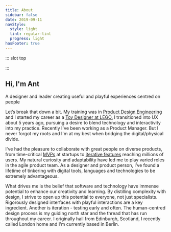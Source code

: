 ```yaml
---
title: About
sidebar: false
date: 2019-09-11
navStyle:
  style: light
  tint: regular-tint
  progress: light
hasFooter: true
---
```


<style lang="sass">

  .section.about-text
    padding-top: 0
    position: relative
    top: -5em

</style>

::: slot top

<Heros-ThreeHero/>

:::

<Content-TextSection columnOffset="title-offset" padding="about-text">

<!-- INTERACTION (INTERFACE DESIGN AND HUMAN-COMPUTER INTERACTION), EXPERIENCE (UX DESIGN AND ALL OTHER EXPERIENCE) AND PRODUCT DESIGNER -->

<!--

innovative thinker and tinkerer,

passion for solving complex multi-platform user-experience challenges

by research and deep understanding of users

define and uphold design principles, evolving

creative visionary

bringing real-life experiences into the digital world, challenging current thinking of technology interaction

manage the design team’s work in line with sprints and the product roadmap

can-do attitude - solutions rather than problems - and drive to continuously learn

open-mindedness to non-traditional solutions

Self-motivation and team-player attitude

Highly organised, methodical and flexible individual

Strong ability to evaluate and distill user feedback and research to suggest improvements

Background in industrial or product design

Experience working to Agile and Lean methodologies






multidisciplinary
creative studio at the intersection
of art, design and technology.
Emotional experiences aimed at improving results





I take time and energy throughout the design process to carefully understand and unify the needs of both the user and the stakeholders(s). This care extends throughout the feature development, design process, and production phase by testing early and often. I’m passionate about filtering complex problems into simple and actionable solutions which allows people to be more efficient with their time.

I strive to push the world forward by creating a bridge between people and technology.

experiment across different disciplines and fields. With a focus on exploring the intersection between art direction, interaction, moving image and emerging technologies. Deep understanding of my clients - ranging from start-ups to global brands — to deliver meaningful, lasting experiences through playful interactions and rigorous design thinking.

Having an academic background in computer science and design, I have led the design of complex projects at an array of organizations that include SoundCloud, IBM, Zalando, Babbel, T-Mobile, IDAGIO, and Veee™ over the last decade.

My services cover multiple stages of the product development cycle including design sprints, user research, interaction design, user interface design, prototyping, and branding.

I strive to build honest and purposeful products that deserve to exist. With the help of technology and design, I aim to blend simplicity with a delightful user experience, where there is a solid harmony of functionality, usability, and aesthetics. Process is important to me. I want to make work with heart, purpose, and originality, with collaborators and brands who value the same things.

Previously, I joined Dropbox as an early product designer and second illustrator on the team, and before that I studied management, marketing, and operations at the University of Pennsylvania's Wharton School.

Inspired by experimental methods within contemporary art and design, natural sciences and engineering, her work could be seen as ongoing research, oscillating in the media art field.

Time-critical MVPs at startups to large-scale platform overhauls affecting millions of users

turning insights into effective concepts

I believe great product design comes from a focus on the right questions, not the right answers.

Throughout my experience as a designer, I've had the pleasure of working with some talented and passionate people, striving for a shared goal in created the best experience for the end user and also the clients.

Anthony Moles is a multidisciplinary designer and artist who creates data-driven experiences. He is interested in finding harmonies between digital and physical materials. He is currently dreaming up the future of spatial computing at ---.  

I'm an independent illustrator and artist who loves drawing and designing physical experiences for other people. I draw illustrations, create illustration brand systems with heart, paint murals, and design physical installations and experiences that bring people closer together.

I have more than a decade of expertise that covers the entire human-centred design process: from research and strategy to finished interface design and front-end development. My background is in design, which is complemented by a lifetime of tinkering with digital tools, languages, and technologies.


I'm skeptical about what is and am determined to have a positive impact by...

OpenGL/WebGL, Graphics Shaders, VR/AR, 3D, Visual FX & Dynamic Film

I started my career as a teacher and transitioned to UX about 10 years ago. But my career hasn’t been straightforward and my skillset includes variety of skills from UX, UI, PO, Mentorship, Coaching, and Leadership.

-->

## Hi, I'm Ant

<p class="subtitle">
  A designer and leader creating useful and playful experiences centred on people
</p>

Let’s break that down a bit. My training was in [Product Design Engineering](/#) and I started my career as a [Toy Designer at LEGO.](/#) I transitioned into UX about 5 years ago, pursuing a desire to blend technology and interactivity into my practice. Recently I've been working as a Product Manager. But I never forgot my roots and I'm at my best when bridging the digital/physical divide.

I've had the pleasure to collaborate with great people on diverse products, from time-critical [MVPs](/projects/toucanbox) at startups to [iterative features](/projects/ecosia) reaching millions of users. My natural curiosity and adaptability have led me to play varied roles in the agile product team. As a designer and product person, I've found a lifetime of tinkering with digital tools, languages and technologies to be extremely advantageous.

What drives me is the belief that software and technology have immense potential to enhance our creativity and learning. By distilling complexity with design, I strive to open up this potential to everyone, not just specialists. Rigorously designed interfaces with playful interactions are a key ingredient. Another is iteration - testing early and often. The human-centred design process is my guiding north star and the thread that has run throughout my career. I originally hail from Edinburgh, Scotland, I recently called London home and I'm currently based in Berlin.

<!--
as a force for good in our lives


time&#8209;critical


I'm using cookies on this website because without them the entire internet would go to shit - fine


ech and design - tinkerer.
Strong believer in iteration. Testing early and often.
Software and technology as an enabler. bridge between people and technology.
to deliver meaningful, lasting experiences through playful interactions and rigorous design thinking.
filtering complex problems into simple and actionable solutions which allows people to be more efficient with their time -->

<!-- By ‘multidisciplinary designer’ I mean. I'm a design engineer by training and I began my career working as a children's toy designer. I transitioned into digital product five years ago, where I've worked both as a designer and a product manager. sed iaculis ultrices dui, ut lobortis enim commodo et. Nulla id justo in neque aliquet aliquam. Quisque ante ante, consequat in purus sit amet, ornare tempus erat. Phasellus euismod elit sapien, ac ultricies neque viverra vel. Proin suscipit aliquam dui id cursus. Morbi vitae urna vehicula, commodo tortor vitae, laoreet tortor. Praesent dapibus quam vitae dui hendrerit, sed fringilla orci rutrum. Etiam viverra a lorem quis pellentesque. Vivamus ultricies massa est, nec cursus ipsum eleifend quis. Suspendisse sodales pretium tristique.

Nulla urna magna, feugiat in hendrerit consequat, fermentum vel enim. Etiam maximus dolor sit amet vehicula eleifend. Morbi fringilla lorem urna, nec aliquet odio dictum a. Donec nunc augue, tincidunt vel viverra ac, congue vitae sem. Cras ultrices sapien ac imperdiet ullamcorper. Ut a nisi in mauris finibus porttitor. Mauris volutpat tristique commodo. -->

<!-- <p class="subtitle">
  How would we survive without apps? Apps can transform your mobile device into essential tools like a harmonica, disco ball or convincing moustache. Somewhere out there is the perfect storm of touchscreen technology to fix everything that’s wrong with your life.
</p>

- Rockstar North


Rapha feedback highlights

- Homepage 'led' reasonably well
- 'Experiments' title should be more specific
- Drawn to Stompy Robot title - entrepreneurial - is it too effective?
- Would expect case studies to be behind every button, case study label helps though
- Drawn to Ecosia - colour - but scrolling understands I'm trying to focus reader on wesen
- TLDR would help for case-studies - maybe hide content behind a button? Considered the possibility of sidebar or toc
- Split up toucanBox? - notices scroll bar and sees how much scrolling is needed
- Try to cut where possible Wesen is already over the maximum
- A little lost among initial content - could be reworked - show more of a path through, what to focus on
- Show more imagery up front on Wesen? (And toucanBox x2 case studies?) e.g. how it looked in the end.
- Questioned presenting the company front-and-centre for each project page - more interested in me, what I did, what I'm like, rather than companies
- Selected further reading/content rather than next, back (questioned the implicit, rather than specific affordances)
- Use the word affordances somewhere in a case study! Ideally Wesen - control points.
- Clearly put a lot of effort in, knows what he's talking about
- Confirmed reading of titles and bold, large text
- Not that interested in 'About' but impressed - good. Might not read if coming from application
- Timeline - it's life milestones
- Overall felt it displayed artistic sensibilities






-->

<template v-slot:aside>

**Design**
UX, UI, interaction, motion, user research and testing, visual design, illustration, sketching, 3D modelling

**Technology**
[Web development](/#), Unity (C#), Familiar with: iOS (Xcode, Swift), Ruby/Rails,

<!-- I built this website with [Vue.js](https://vuejs.org/), [Vuex](https://vuex.vuejs.org/), [Three.js](https://threejs.org/), SASS and Webpack. Sensible defaults and static rendering are provided by [Vuepress](https://vuepress.vuejs.org/). (Vue, Angular, React, WebGL, Node.js, Ruby)-->

**People**
Leadership, stakeholders, mentoring, training

**Product**
Strategy, analytics, A/B testing

</template>

</Content-TextSection>




<About-TimelineSection padding="is-timeline">

<template v-slot:2020>

<About-TimelineItem type="Role" label="Ecosia Mobile Team strategy"/>

<About-TimelineItem type="App">

[Ecosia Android App](/projects/ecosia/#mobile-team-highlights) relaunch

</About-TimelineItem>

<About-TimelineItem type="Web">
<p>Portfolio website
<Content-ModalLink label="techstack">
<template v-slot:modal>
<div class="container is-full-width content">

Modal content

</div>
</template>
</Content-ModalLink>
</p>
</About-TimelineItem>

<About-TimelineItem type="XR">

[Interaction experiments](/projects/interaction)

</About-TimelineItem>


</template>

<template v-slot:2019>

<About-TimelineItem type="App">

[Ecosia iOS App](/projects/ecosia/#mobile-team-highlights)

</About-TimelineItem>

<About-TimelineItem type="Game">

Stompy Robot [Game Jam](/#)

</About-TimelineItem>

<About-TimelineItem type="Role">

Product Manager at Ecosia

</About-TimelineItem>
<About-TimelineItem type="Read" label="Inspired by Marty Cagan"/>
<About-TimelineItem type="Web">

Ecosia hack days [Search Map](https://mapvis.netlify.app/)

</About-TimelineItem>

</template>

<template v-slot:2018>

<About-TimelineItem type="Web">

[Wesen](/projects/wesen)

</About-TimelineItem>

<About-TimelineItem type="Role">

[Ecosia](/projects/ecosia), Berlin

</About-TimelineItem>

<About-TimelineItem type="Course" label="German Language B2"/>
<About-TimelineItem type="Read" label="Universal Principles of Design by Lidwell et al."/>

</template>

<template v-slot:2017>

<About-TimelineItem type="Read" label="The Design of Everyday Things by Don Norman"/>

<About-TimelineItem type="Web">

[toucanBox onboarding](/projects/toucanbox)

</About-TimelineItem>

<About-TimelineItem type="Web">

[toucanBox personalisation](/extra/toucanbox-personalisation)

</About-TimelineItem>

<About-TimelineItem type="App">

[BLKBRD](http://bit.ly/blkbrdapp) digital messages located in the physical world
{ .blkbrd }

</About-TimelineItem>

<style lang="sass">

  .blkbrd
    a::after
      position: relative
      top: -2px

</style>

<About-TimelineItem type="Game">

[Spaced](/#)

</About-TimelineItem>

</template>

<template v-slot:2016>

<About-TimelineItem type="Role" label="Makielab sold to Disney"/>

<About-TimelineItem type="Role" label="Contract Senior Designer, Mattel"/>

<About-TimelineItem type="Role">

[toucanBox](/projects/toucanbox), London

</About-TimelineItem>

<About-TimelineItem type="Web">

[Create by toucanBox](/projects/toucanbox-research)

</About-TimelineItem>

<About-TimelineItem type="Web" label="toucanBox Christmas campaign"/>

</template>

<template v-slot:2015>

<About-TimelineItem type="Role">

[Makielab](/projects/makielab), London

</About-TimelineItem>

<About-TimelineItem type="Speaking" label="BBC Radio on 3D printing"/>

<About-TimelineItem type="Toy">

[Disney Infinity Me](/projects/makielab)

</About-TimelineItem>

<!-- <About-TimelineItem type="Kudos" label="Innovate UK"/> -->
<About-TimelineItem type="Kudos" label="Techstars Accelerator"/>


</template>

<template v-slot:2014>

<About-TimelineItem type="Toy">

[Sprint figures](/extra/sprint)

</About-TimelineItem>

<About-TimelineItem type="Toy">

[LEGO Dimensions](/projects/lego)

</About-TimelineItem>

<About-TimelineItem type="Toy" label="LEGO Nexo Knights"/>
<About-TimelineItem type="Toy" label="LEGO undisclosed concepts"/>

</template>

<template v-slot:2013>

<About-TimelineItem type="Product">

[NITA](/projects/art-lebedev-studio) air traffic control consoles

</About-TimelineItem>

<About-TimelineItem type="Role">

Co-founded [Stompy Robot](/projects/stompy-robot), Edinburgh

</About-TimelineItem>

<About-TimelineItem type="Game">

[Nova](/projects/stompy-robot#Nova)

</About-TimelineItem>

<About-TimelineItem type="Role">

[Design by Touch](/projects/lego), Leamington Spa

</About-TimelineItem>

<About-TimelineItem type="Wearable">

[NERF Energon Band](/#)

</About-TimelineItem>


</template>

<template v-slot:2012>

<About-TimelineItem type="Read" label="The Art of Innovation by Tom Kelly"/>

<About-TimelineItem type="Course">

Human Scale Biogas, graduate project PDE

</About-TimelineItem>

<About-TimelineItem type="Role">

[Art Lebedev Studio](/projects/art-lebedev-studio), Moscow

</About-TimelineItem>

<About-TimelineItem type="Product">

[Oktopus](/projects/art-lebedev-studio)

</About-TimelineItem>

<About-TimelineItem type="Vehicle">

[Scout Helicopter](/projects/art-lebedev-studio)

</About-TimelineItem>

</template>

<template v-slot:2011>

<About-TimelineItem type="App" label="Myfood meal subscription"/>

<About-TimelineItem type="Course">

Industrial Ecology

</About-TimelineItem>

<About-TimelineItem type="Course">

3D modelling and rendering in Solidworks and 3DS Max

</About-TimelineItem>

<About-TimelineItem type="Role">

[Random International](/projects/random-international), London

</About-TimelineItem>



</template>

<template v-slot:2010>

<About-TimelineItem type="Build">

Treadmill boat, powered and piloted by feet alone

</About-TimelineItem>

<About-TimelineItem type="Course">

ERASMUS exchange at NTNU, Trondheim, Norway

</About-TimelineItem>

<About-TimelineItem type="Build">

Pinewood furniture, T-Komponent

</About-TimelineItem>

<About-TimelineItem type="UI">

Offshore bridge, Ulstein Group

</About-TimelineItem>



</template>

<template v-slot:2009>

<About-TimelineItem type="Course">

[Product Design Engineering](/#), Glasgow School of Art

</About-TimelineItem>

<About-TimelineItem type="Role">

[LEGO](/#), Billund

</About-TimelineItem>

<About-TimelineItem type="Build" label="Micro hydro electric generator"/>

</template>


</About-TimelineSection>


<About-AboutContact/>
